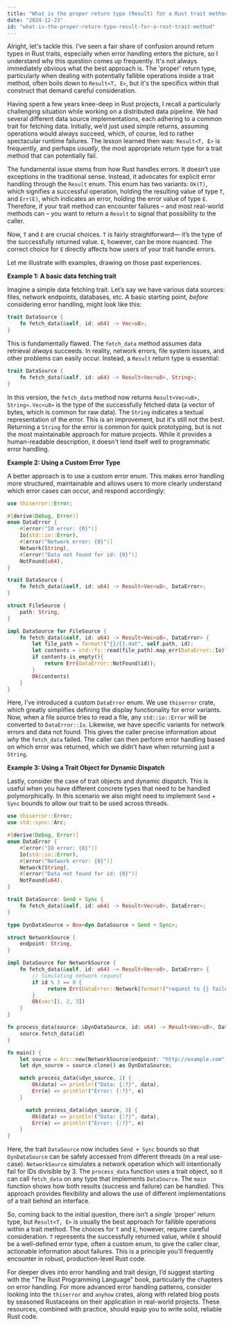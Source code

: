 ```yaml
---
title: "What is the proper return type (Result) for a Rust trait method?"
date: "2024-12-23"
id: "what-is-the-proper-return-type-result-for-a-rust-trait-method"
---
```


Alright, let's tackle this. I’ve seen a fair share of confusion around return types in Rust traits, especially when error handling enters the picture, so I understand why this question comes up frequently. It's not always immediately obvious what the best approach is. The 'proper' return type, particularly when dealing with potentially fallible operations inside a trait method, often boils down to `Result<T, E>`, but it's the specifics within that construct that demand careful consideration.

Having spent a few years knee-deep in Rust projects, I recall a particularly challenging situation while working on a distributed data pipeline. We had several different data source implementations, each adhering to a common trait for fetching data. Initially, we’d just used simple returns, assuming operations would always succeed, which, of course, led to rather spectacular runtime failures. The lesson learned then was: `Result<T, E>` is frequently, and perhaps *usually*, the most appropriate return type for a trait method that can potentially fail.

The fundamental issue stems from how Rust handles errors. It doesn’t use exceptions in the traditional sense. Instead, it advocates for explicit error handling through the `Result` enum. This enum has two variants: `Ok(T)`, which signifies a successful operation, holding the resulting value of type `T`, and `Err(E)`, which indicates an error, holding the error value of type `E`. Therefore, if your trait method can encounter failures – and most real-world methods can – you want to return a `Result` to signal that possibility to the caller.

Now, `T` and `E` are crucial choices. `T` is fairly straightforward— it’s the type of the successfully returned value. `E`, however, can be more nuanced. The correct choice for `E` directly affects how users of your trait handle errors.

Let me illustrate with examples, drawing on those past experiences.

**Example 1: A basic data fetching trait**

Imagine a simple data fetching trait. Let’s say we have various data sources: files, network endpoints, databases, etc. A basic starting point, *before* considering error handling, might look like this:

```rust
trait DataSource {
    fn fetch_data(&self, id: u64) -> Vec<u8>;
}
```

This is fundamentally flawed. The `fetch_data` method assumes data retrieval *always* succeeds. In reality, network errors, file system issues, and other problems can easily occur. Instead, a `Result` return type is essential:

```rust
trait DataSource {
    fn fetch_data(&self, id: u64) -> Result<Vec<u8>, String>;
}
```

In this version, the `fetch_data` method now returns `Result<Vec<u8>, String>`. `Vec<u8>` is the type of the successfully fetched data (a vector of bytes, which is common for raw data). The `String` indicates a textual representation of the error. This is an improvement, but it's still not the best. Returning a `String` for the error is common for quick prototyping, but is not the most maintainable approach for mature projects. While it provides a human-readable description, it doesn't lend itself well to programmatic error handling.

**Example 2: Using a Custom Error Type**

A better approach is to use a custom error enum. This makes error handling more structured, maintainable and allows users to more clearly understand which error cases can occur, and respond accordingly:

```rust
use thiserror::Error;

#[derive(Debug, Error)]
enum DataError {
    #[error("IO error: {0}")]
    Io(std::io::Error),
    #[error("Network error: {0}")]
    Network(String),
    #[error("Data not found for id: {0}")]
    NotFound(u64),
}

trait DataSource {
    fn fetch_data(&self, id: u64) -> Result<Vec<u8>, DataError>;
}

struct FileSource {
    path: String,
}

impl DataSource for FileSource {
    fn fetch_data(&self, id: u64) -> Result<Vec<u8>, DataError> {
        let file_path = format!("{}/{}.dat", self.path, id);
        let contents = std::fs::read(file_path).map_err(DataError::Io)?;
        if contents.is_empty(){
            return Err(DataError::NotFound(id));
        }
        Ok(contents)
    }
}

```
Here, I've introduced a custom `DataError` enum.  We use `thiserror` crate, which greatly simplifies defining the display functionality for error variants. Now, when a file source tries to read a file, any `std::io::Error` will be converted to `DataError::Io`.  Likewise, we have specific variants for network errors and data not found. This gives the caller precise information about *why* the `fetch_data` failed. The caller can then perform error handling based on which error was returned, which we didn’t have when returning just a `String`.

**Example 3: Using a Trait Object for Dynamic Dispatch**

Lastly, consider the case of trait objects and dynamic dispatch. This is useful when you have different concrete types that need to be handled polymorphically. In this scenario we also might need to implement `Send` + `Sync` bounds to allow our trait to be used across threads.

```rust
use thiserror::Error;
use std::sync::Arc;

#[derive(Debug, Error)]
enum DataError {
    #[error("IO error: {0}")]
    Io(std::io::Error),
    #[error("Network error: {0}")]
    Network(String),
    #[error("Data not found for id: {0}")]
    NotFound(u64),
}

trait DataSource: Send + Sync {
    fn fetch_data(&self, id: u64) -> Result<Vec<u8>, DataError>;
}

type DynDataSource = Box<dyn DataSource + Send + Sync>;

struct NetworkSource {
    endpoint: String,
}

impl DataSource for NetworkSource {
    fn fetch_data(&self, id: u64) -> Result<Vec<u8>, DataError> {
        // Simulating network request
        if id % 3 == 0 {
             return Err(DataError::Network(format!("request to {} failed for id: {}", self.endpoint, id)));
        }
        Ok(vec![1, 2, 3])
    }
}

fn process_data(source: &DynDataSource, id: u64) -> Result<Vec<u8>, DataError> {
    source.fetch_data(id)
}

fn main() {
    let source = Arc::new(NetworkSource{endpoint: "http://example.com".to_string()});
    let dyn_source = source.clone() as DynDataSource;

    match process_data(&dyn_source, 1) {
        Ok(data) => println!("Data: {:?}", data),
        Err(e) => println!("Error: {:?}", e)
    }

      match process_data(&dyn_source, 3) {
        Ok(data) => println!("Data: {:?}", data),
        Err(e) => println!("Error: {:?}", e)
    }
}
```

Here, the trait `DataSource` now includes `Send + Sync` bounds so that `DynDataSource` can be safely accessed from different threads (in a real use-case). `NetworkSource` simulates a network operation which will intentionally fail for IDs divisible by 3. The `process_data` function uses a trait object, so it can call `fetch_data` on any type that implements `DataSource`.  The `main` function shows how both results (success and failure) can be handled. This approach provides flexibility and allows the use of different implementations of a trait behind an interface.

So, coming back to the initial question, there isn’t a *single* ‘proper’ return type, but `Result<T, E>` is usually the best approach for fallible operations within a trait method.  The choices for `T` and `E`, however, require careful consideration. `T` represents the successfully returned value, while `E` should be a well-defined error type, often a custom enum, to give the caller clear, actionable information about failures. This is a principle you'll frequently encounter in robust, production-level Rust code.

For deeper dives into error handling and trait design, I’d suggest starting with the "The Rust Programming Language" book, particularly the chapters on error handling. For more advanced error handling patterns, consider looking into the `thiserror` and `anyhow` crates, along with related blog posts by seasoned Rustaceans on their application in real-world projects. These resources, combined with practice, should equip you to write solid, reliable Rust code.
